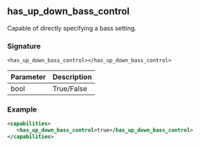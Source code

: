 ## has\_up\_down\_bass\_control

Capable of directly specifying a bass setting.


### Signature

`<has_up_down_bass_control></has_up_down_bass_control>`


| Parameter | Description |
| --- | --- |
| bool | True/False |


### Example

```xml
<capabilities>
   <has_up_down_bass_control>true</has_up_down_bass_control>
</capabilities>
```
